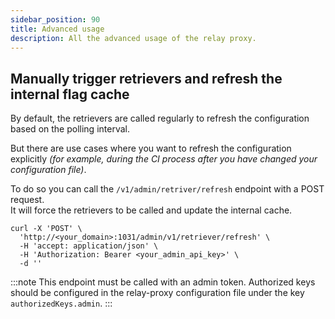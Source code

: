 ```yaml
---
sidebar_position: 90
title: Advanced usage
description: All the advanced usage of the relay proxy.
---
```


## Manually trigger retrievers and refresh the internal flag cache
By default, the retrievers are called regularly to refresh the configuration based on the polling interval.

But there are use cases where you want to refresh the configuration explicitly _(for example, during the CI process
after you have changed your configuration file)_.

To do so you can call the `/v1/admin/retriver/refresh` endpoint with a POST request.  
It will force the retrievers to be called and update the internal cache.

```shell
curl -X 'POST' \
  'http://<your_domain>:1031/admin/v1/retriever/refresh' \
  -H 'accept: application/json' \
  -H 'Authorization: Bearer <your_admin_api_key>' \
  -d ''
```

:::note
This endpoint must be called with an admin token.
Authorized keys should be configured in the relay-proxy configuration file under the key `authorizedKeys.admin`.
:::

